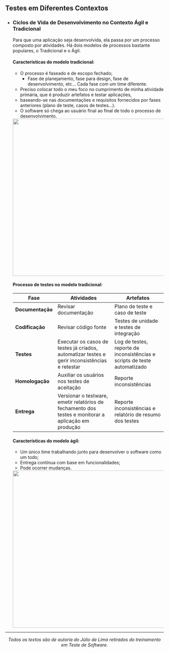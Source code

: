 ## Testes em Diferentes Contextos

* ### Ciclos de Vida de Desenvolvimento no Contexto Ágil e Tradicional
  Para que uma aplicação seja desenvolvida, ela passa por um processo composto por atividades. 
  Há dois modelos de processos bastante populares, o Tradicional e o Ágil.
  
  #### Características do modelo tradicional:
    * O processo é faseado e de escopo fechado;
      * Fase de planejamento, fase para design, fase de desenvolvimento, etc... Cada fase com um time diferente.
    * Preciso colocar todo o meu foco no cumprimento de minha atividade primária, que é produzir artefatos e testar aplicações, 
    * baseando-se nas documentações e requisitos fornecidos por fases anteriores (plano de teste, casos de testes...).
    * O software só chega ao usuário final ao final de todo o processo de desenvolvimento.
    
    <img src="https://dkrn4sk0rn31v.cloudfront.net/2018/01/08121228/modelo-cascata.png" width="500px">
    
    #### Processo de testes no modelo tradicional:
     <table>
      <thead>
        <th>Fase</th>
        <th>Atividades</th>
        <th>Artefatos</th>
      </thead>
      <tr>
        <td> <b>Documentação</b> </td>
        <td> Revisar documentação</td>
        <td> Plano de teste e caso de teste</td>
      </tr>
      <tr>
        <td> <b>Codificação</b> </td>
        <td> Revisar código fonte </td>
        <td> Testes de unidade e testes de integração </td>
      </tr>
      <tr>
        <td> <b>Testes</b> </td>
        <td> Executar os casos de testes já criados, automatizar testes e gerir inconsistências e retestar </td>
        <td> Log de testes, reporte de inconsistências e scripts de teste automatizado </td>
      </tr>
      <tr>
        <td> <b>Homologação</b> </td>
        <td> Auxiliar os usuários nos testes de aceitação </td>
        <td> Reporte inconsistências </td>
      </tr>
      <tr>
        <td> <b>Entrega</b> </td>
        <td> Versionar o testware, emetir relatórios de fechamento dos testes e monitorar a aplicação em produção </td>
        <td> Reporte inconsistências e relatório de resumo dos testes </td>
      </tr>
    </table>
     
  
  #### Características do modelo ágil:
    * Um único time trabalhando junto para desenvolver o software como um todo;
    * Entrega contínua com base em funcionalidades;
    * Pode ocorrer mudanças.
     
     <img src="https://miro.medium.com/max/626/0*2FyNxlm6vr8QXJJp.png" width="500px">
  
 ______________________________
 <p align="center"><i>Todos os textos são de autoria do Júlio de Lima retirados do treinamento em Teste de Software.</i></p>
